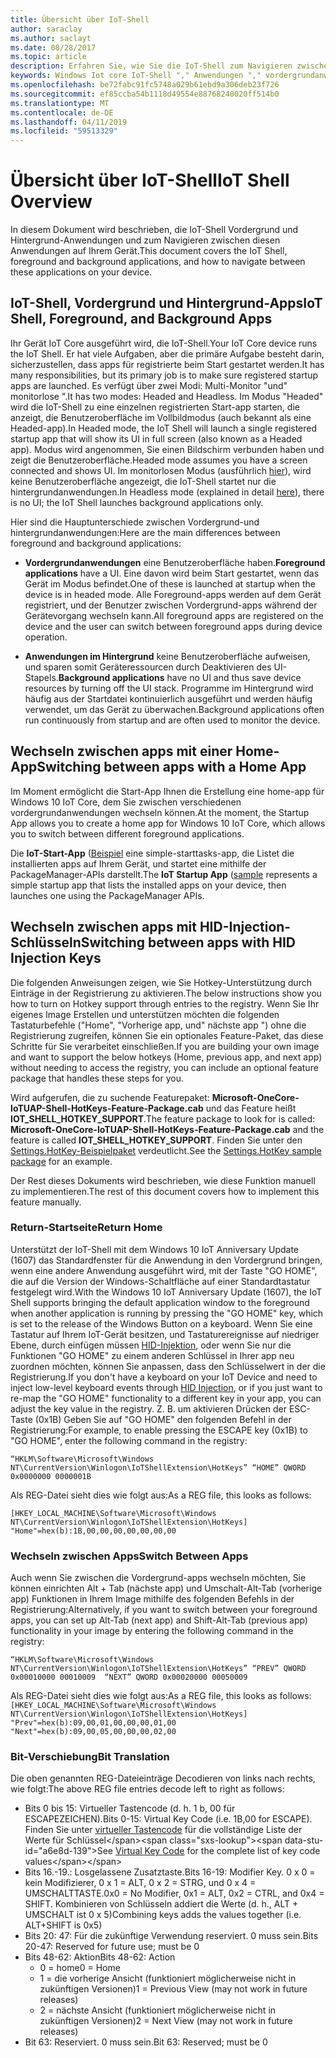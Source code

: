 ```yaml
---
title: Übersicht über IoT-Shell
author: saraclay
ms.author: saclayt
ms.date: 08/28/2017
ms.topic: article
description: Erfahren Sie, wie Sie die IoT-Shell zum Navigieren zwischen Navigationen hinweg auf Ihrem Gerät nutzen können.
keywords: Windows Iot core IoT-Shell "," Anwendungen "," vordergrundanwendungen "," Programme im Hintergrund
ms.openlocfilehash: be72fabc91fc5748a029b61ebd9a306deb23f726
ms.sourcegitcommit: ef85ccba54b1118d49554e88768240020ff514b0
ms.translationtype: MT
ms.contentlocale: de-DE
ms.lasthandoff: 04/11/2019
ms.locfileid: "59513329"
---
```

# <a name="iot-shell-overview"></a><span data-ttu-id="a6e8d-104">Übersicht über IoT-Shell</span><span class="sxs-lookup"><span data-stu-id="a6e8d-104">IoT Shell Overview</span></span>

<span data-ttu-id="a6e8d-105">In diesem Dokument wird beschrieben, die IoT-Shell Vordergrund und Hintergrund-Anwendungen und zum Navigieren zwischen diesen Anwendungen auf Ihrem Gerät.</span><span class="sxs-lookup"><span data-stu-id="a6e8d-105">This document covers the IoT Shell, foreground and background applications, and how to navigate between these applications on your device.</span></span>

## <a name="iot-shell-foreground-and-background-apps"></a><span data-ttu-id="a6e8d-106">IoT-Shell, Vordergrund und Hintergrund-Apps</span><span class="sxs-lookup"><span data-stu-id="a6e8d-106">IoT Shell, Foreground, and Background Apps</span></span>

<span data-ttu-id="a6e8d-107">Ihr Gerät IoT Core ausgeführt wird, die IoT-Shell.</span><span class="sxs-lookup"><span data-stu-id="a6e8d-107">Your IoT Core device runs the IoT Shell.</span></span> <span data-ttu-id="a6e8d-108">Er hat viele Aufgaben, aber die primäre Aufgabe besteht darin, sicherzustellen, dass apps für registrierte beim Start gestartet werden.</span><span class="sxs-lookup"><span data-stu-id="a6e8d-108">It has many responsibilities, but its primary job is to make sure registered startup apps are launched.</span></span> <span data-ttu-id="a6e8d-109">Es verfügt über zwei Modi: Multi-Monitor "und" monitorlose ".</span><span class="sxs-lookup"><span data-stu-id="a6e8d-109">It has two modes: Headed and Headless.</span></span> <span data-ttu-id="a6e8d-110">Im Modus "Headed" wird die IoT-Shell zu eine einzelnen registrierten Start-app starten, die anzeigt, die Benutzeroberfläche im Vollbildmodus (auch bekannt als eine Headed-app).</span><span class="sxs-lookup"><span data-stu-id="a6e8d-110">In Headed mode, the IoT Shell will launch a single registered startup app that will show its UI in full screen (also known as a Headed app).</span></span> <span data-ttu-id="a6e8d-111">Modus wird angenommen, Sie einen Bildschirm verbunden haben und zeigt die Benutzeroberfläche.</span><span class="sxs-lookup"><span data-stu-id="a6e8d-111">Headed mode assumes you have a screen connected and shows UI.</span></span> <span data-ttu-id="a6e8d-112">Im monitorlosen Modus (ausführlich [hier](../learn-about-hardware/HeadlessMode.md)), wird keine Benutzeroberfläche angezeigt, die IoT-Shell startet nur die hintergrundanwendungen.</span><span class="sxs-lookup"><span data-stu-id="a6e8d-112">In Headless mode (explained in detail [here](../learn-about-hardware/HeadlessMode.md)), there is no UI; the IoT Shell launches background applications only.</span></span>

<span data-ttu-id="a6e8d-113">Hier sind die Hauptunterschiede zwischen Vordergrund-und hintergrundanwendungen:</span><span class="sxs-lookup"><span data-stu-id="a6e8d-113">Here are the main differences between foreground and background applications:</span></span>

- <span data-ttu-id="a6e8d-114">**Vordergrundanwendungen** eine Benutzeroberfläche haben.</span><span class="sxs-lookup"><span data-stu-id="a6e8d-114">**Foreground applications** have a UI.</span></span> <span data-ttu-id="a6e8d-115">Eine davon wird beim Start gestartet, wenn das Gerät im Modus befindet.</span><span class="sxs-lookup"><span data-stu-id="a6e8d-115">One of these is launched at startup when the device is in headed mode.</span></span> <span data-ttu-id="a6e8d-116">Alle Foreground-apps werden auf dem Gerät registriert, und der Benutzer zwischen Vordergrund-apps während der Gerätevorgang wechseln kann.</span><span class="sxs-lookup"><span data-stu-id="a6e8d-116">All foreground apps are registered on the device and the user can switch between foreground apps during device operation.</span></span>

- <span data-ttu-id="a6e8d-117">**Anwendungen im Hintergrund** keine Benutzeroberfläche aufweisen, und sparen somit Geräteressourcen durch Deaktivieren des UI-Stapels.</span><span class="sxs-lookup"><span data-stu-id="a6e8d-117">**Background applications** have no UI and thus save device resources by turning off the UI stack.</span></span> <span data-ttu-id="a6e8d-118">Programme im Hintergrund wird häufig aus der Startdatei kontinuierlich ausgeführt und werden häufig verwendet, um das Gerät zu überwachen.</span><span class="sxs-lookup"><span data-stu-id="a6e8d-118">Background applications often run continuously from startup and are often used to monitor the device.</span></span>

## <a name="switching-between-apps-with-a-home-app"></a><span data-ttu-id="a6e8d-119">Wechseln zwischen apps mit einer Home-App</span><span class="sxs-lookup"><span data-stu-id="a6e8d-119">Switching between apps with a Home App</span></span>

<span data-ttu-id="a6e8d-120">Im Moment ermöglicht die Start-App Ihnen die Erstellung eine home-app für Windows 10 IoT Core, dem Sie zwischen verschiedenen vordergrundanwendungen wechseln können.</span><span class="sxs-lookup"><span data-stu-id="a6e8d-120">At the moment, the Startup App allows you to create a home app for Windows 10 IoT Core, which allows you to switch between different foreground applications.</span></span> 

<span data-ttu-id="a6e8d-121">Die **IoT-Start-App** ([Beispiel](https://developer.microsoft.com/en-us/windows/iot/samples/iotstartapp) eine simple-starttasks-app, die Listet die installierten apps auf Ihrem Gerät, und startet eine mithilfe der PackageManager-APIs darstellt.</span><span class="sxs-lookup"><span data-stu-id="a6e8d-121">The **IoT Startup App** ([sample](https://developer.microsoft.com/en-us/windows/iot/samples/iotstartapp) represents a simple startup app that lists the installed apps on your device, then launches one using the PackageManager APIs.</span></span>

## <a name="switching-between-apps-with-hid-injection-keys"></a><span data-ttu-id="a6e8d-122">Wechseln zwischen apps mit HID-Injection-Schlüsseln</span><span class="sxs-lookup"><span data-stu-id="a6e8d-122">Switching between apps with HID Injection Keys</span></span>

<span data-ttu-id="a6e8d-123">Die folgenden Anweisungen zeigen, wie Sie Hotkey-Unterstützung durch Einträge in der Registrierung zu aktivieren.</span><span class="sxs-lookup"><span data-stu-id="a6e8d-123">The below instructions show you how to turn on Hotkey support through entries to the registry.</span></span> <span data-ttu-id="a6e8d-124">Wenn Sie Ihr eigenes Image Erstellen und unterstützen möchten die folgenden Tastaturbefehle ("Home", "Vorherige app, und" nächste app ") ohne die Registrierung zugreifen, können Sie ein optionales Feature-Paket, das diese Schritte für Sie verarbeitet einschließen.</span><span class="sxs-lookup"><span data-stu-id="a6e8d-124">If you are building your own image and want to support the below hotkeys (Home, previous app, and next app) without needing to access the registry, you can include an optional feature package that handles these steps for you.</span></span>

<span data-ttu-id="a6e8d-125">Wird aufgerufen, die zu suchende Featurepaket: **Microsoft-OneCore-IoTUAP-Shell-HotKeys-Feature-Package.cab** und das Feature heißt **IOT_SHELL_HOTKEY_SUPPORT**.</span><span class="sxs-lookup"><span data-stu-id="a6e8d-125">The feature package to look for is called: **Microsoft-OneCore-IoTUAP-Shell-HotKeys-Feature-Package.cab** and the feature is called **IOT_SHELL_HOTKEY_SUPPORT**.</span></span> <span data-ttu-id="a6e8d-126">Finden Sie unter den [Settings.HotKey-Beispielpaket](https://github.com/ms-iot/iot-adk-addonkit/tree/master/Workspace/Common/Packages/Settings.HotKey/Settings.HotKey.pkg.xml) verdeutlicht.</span><span class="sxs-lookup"><span data-stu-id="a6e8d-126">See the [Settings.HotKey sample package](https://github.com/ms-iot/iot-adk-addonkit/tree/master/Workspace/Common/Packages/Settings.HotKey/Settings.HotKey.pkg.xml) for an example.</span></span>

<span data-ttu-id="a6e8d-127">Der Rest dieses Dokuments wird beschrieben, wie diese Funktion manuell zu implementieren.</span><span class="sxs-lookup"><span data-stu-id="a6e8d-127">The rest of this document covers how to implement this feature manually.</span></span>

### <a name="return-home"></a><span data-ttu-id="a6e8d-128">Return-Startseite</span><span class="sxs-lookup"><span data-stu-id="a6e8d-128">Return Home</span></span>

<span data-ttu-id="a6e8d-129">Unterstützt der IoT-Shell mit dem Windows 10 IoT Anniversary Update (1607) das Standardfenster für die Anwendung in den Vordergrund bringen, wenn eine andere Anwendung ausgeführt wird, mit der Taste "GO HOME", die auf die Version der Windows-Schaltfläche auf einer Standardtastatur festgelegt wird.</span><span class="sxs-lookup"><span data-stu-id="a6e8d-129">With the Windows 10 IoT Anniversary Update (1607), the IoT Shell supports bringing the default application window to the foreground when another application is running by pressing the "GO HOME" key, which is set to the release of the Windows Button on a keyboard.</span></span> <span data-ttu-id="a6e8d-130">Wenn Sie eine Tastatur auf Ihrem IoT-Gerät besitzen, und Tastaturereignisse auf niedriger Ebene, durch einfügen müssen [HID-Injektion](https://developer.microsoft.com/en-us/windows/iot/samples/hidinjection), oder wenn Sie nur die Funktionen "GO HOME" zu einem anderen Schlüssel in Ihrer app neu zuordnen möchten, können Sie anpassen, dass den Schlüsselwert in der die Registrierung.</span><span class="sxs-lookup"><span data-stu-id="a6e8d-130">If you don't have a keyboard on your IoT Device and need to inject low-level keyboard events through [HID Injection](https://developer.microsoft.com/en-us/windows/iot/samples/hidinjection), or if you just want to re-map the "GO HOME" functionality to a different key in your app, you can adjust the key value in the registry.</span></span> <span data-ttu-id="a6e8d-131">Z. B. um aktivieren Drücken der ESC-Taste (0x1B) Geben Sie auf "GO HOME" den folgenden Befehl in der Registrierung:</span><span class="sxs-lookup"><span data-stu-id="a6e8d-131">For example, to enable pressing the ESCAPE key (0x1B) to "GO HOME", enter the following command in the registry:</span></span>

``
“HKLM\Software\Microsoft\Windows NT\CurrentVersion\Winlogon\IoTShellExtension\HotKeys” “HOME” QWORD    0x0000000 0000001B  
``

<span data-ttu-id="a6e8d-132">Als REG-Datei sieht dies wie folgt aus:</span><span class="sxs-lookup"><span data-stu-id="a6e8d-132">As a REG file, this looks as follows:</span></span>

``
[HKEY_LOCAL_MACHINE\Software\Microsoft\Windows NT\CurrentVersion\Winlogon\IoTShellExtension\HotKeys]
"Home"=hex(b):1B,00,00,00,00,00,00,00
``

### <a name="switch-between-apps"></a><span data-ttu-id="a6e8d-133">Wechseln zwischen Apps</span><span class="sxs-lookup"><span data-stu-id="a6e8d-133">Switch Between Apps</span></span>

<span data-ttu-id="a6e8d-134">Auch wenn Sie zwischen die Vordergrund-apps wechseln möchten, Sie können einrichten Alt + Tab (nächste app) und Umschalt-Alt-Tab (vorherige app) Funktionen in Ihrem Image mithilfe des folgenden Befehls in der Registrierung:</span><span class="sxs-lookup"><span data-stu-id="a6e8d-134">Alternatively, if you want to switch between your foreground apps, you can set up Alt-Tab (next app) and Shift-Alt-Tab (previous app) functionality in your image by entering the following command in the registry:</span></span>

``
“HKLM\Software\Microsoft\Windows NT\CurrentVersion\Winlogon\IoTShellExtension\HotKeys”
“PREV” QWORD 0x00010000 00010009 
“NEXT” QWORD 0x00020000 00050009 
``

<span data-ttu-id="a6e8d-135">Als REG-Datei sieht dies wie folgt aus:</span><span class="sxs-lookup"><span data-stu-id="a6e8d-135">As a REG file, this looks as follows:</span></span>
``
[HKEY_LOCAL_MACHINE\Software\Microsoft\Windows NT\CurrentVersion\Winlogon\IoTShellExtension\HotKeys]
"Prev"=hex(b):09,00,01,00,00,00,01,00
"Next"=hex(b):09,00,05,00,00,00,02,00
``

### <a name="bit-translation"></a><span data-ttu-id="a6e8d-136">Bit-Verschiebung</span><span class="sxs-lookup"><span data-stu-id="a6e8d-136">Bit Translation</span></span>

<span data-ttu-id="a6e8d-137">Die oben genannten REG-Dateieinträge Decodieren von links nach rechts, wie folgt:</span><span class="sxs-lookup"><span data-stu-id="a6e8d-137">The above REG file entries decode left to right as follows:</span></span>

- <span data-ttu-id="a6e8d-138">Bits 0 bis 15: Virtueller Tastencode (d. h. 1 b, 00 für ESCAPEZEICHEN).</span><span class="sxs-lookup"><span data-stu-id="a6e8d-138">Bits 0-15: Virtual Key Code (i.e. 1B,00 for ESCAPE).</span></span> <span data-ttu-id="a6e8d-139">Finden Sie unter [virtueller Tastencode](https://msdn.microsoft.com/library/windows/desktop/dd375731(v=vs.85).aspx) für die vollständige Liste der Werte für Schlüssel</span><span class="sxs-lookup"><span data-stu-id="a6e8d-139">See [Virtual Key Code](https://msdn.microsoft.com/library/windows/desktop/dd375731(v=vs.85).aspx) for the complete list of key code values</span></span>
- <span data-ttu-id="a6e8d-140">Bits 16.-19.: Losgelassene Zusatztaste.</span><span class="sxs-lookup"><span data-stu-id="a6e8d-140">Bits 16-19: Modifier Key.</span></span> <span data-ttu-id="a6e8d-141">0 x 0 = kein Modifizierer, 0 x 1 = ALT, 0 x 2 = STRG, und 0 x 4 = UMSCHALTTASTE.</span><span class="sxs-lookup"><span data-stu-id="a6e8d-141">0x0 = No Modifier, 0x1 = ALT, 0x2 = CTRL, and 0x4 = SHIFT.</span></span> <span data-ttu-id="a6e8d-142">Kombinieren von Schlüsseln addiert die Werte (d. h., ALT + UMSCHALT ist 0 x 5)</span><span class="sxs-lookup"><span data-stu-id="a6e8d-142">Combining keys adds the values together (i.e. ALT+SHIFT is 0x5)</span></span>
- <span data-ttu-id="a6e8d-143">Bits 20: 47: Für die zukünftige Verwendung reserviert. 0 muss sein.</span><span class="sxs-lookup"><span data-stu-id="a6e8d-143">Bits 20-47: Reserved for future use; must be 0</span></span>
- <span data-ttu-id="a6e8d-144">Bits 48-62:  Aktion</span><span class="sxs-lookup"><span data-stu-id="a6e8d-144">Bits 48-62:  Action</span></span>
    - <span data-ttu-id="a6e8d-145">0 = home</span><span class="sxs-lookup"><span data-stu-id="a6e8d-145">0 = Home</span></span>
    - <span data-ttu-id="a6e8d-146">1 = die vorherige Ansicht (funktioniert möglicherweise nicht in zukünftigen Versionen)</span><span class="sxs-lookup"><span data-stu-id="a6e8d-146">1 = Previous View (may not work in future releases)</span></span>
    - <span data-ttu-id="a6e8d-147">2 = nächste Ansicht (funktioniert möglicherweise nicht in zukünftigen Versionen)</span><span class="sxs-lookup"><span data-stu-id="a6e8d-147">2 = Next View (may not work in future releases)</span></span>
- <span data-ttu-id="a6e8d-148">Bit 63: Reserviert. 0 muss sein.</span><span class="sxs-lookup"><span data-stu-id="a6e8d-148">Bit 63: Reserved; must be 0</span></span>

